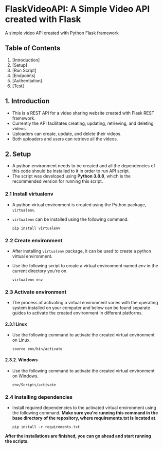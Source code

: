 # FlaskVideoAPI: A Simple Video API created with Flask

A simple video API created with Python Flask framework

## Table of Contents

1. [Introduction]
2. [Setup]
3. [Run Script]
4. [Endpoints]
5. [Authentiation]
5. [Test]

## 1. Introduction

- This is a REST API for a video sharing website created with Flask REST framework.
- Currently the API facilitates creating, updating, retrieving, and deleting videos.
- Uploaders can create, update, and delete their videos.
- Both uploaders and users can retrieve all the videos.

## 2. Setup

- A python environment needs to be created and all the dependencies of this code should be installed to it in order to run API script.
- The script was developed using **Python 3.8.8**, which is the recommended version for running this script.

### 2.1 Install virtualenv

- A python virtual environment is created using the Python package, `virtualenv`.

- `virtualenv` can be installed using the following command.

    ```
    pip install virtualenv
    ```

### 2.2 Create environment

- After installing `virtualenv` package, it can be used to create a python virtual environment.

- Use the following script to create a virtual environment named *env* in the current directory you're on.

    ```
    virtualenv env
    ```

### 2.3 Activate environment

- The process of activating a virtual environment varies with the operating system installed on your computer and below can be found separate guides to activate the created environment in different platforms.

#### 2.3.1 Linux

- Use the following command to activate the created virtual environment on Linux.

    ```
    source env/bin/activate
    ```

#### 2.3.2. Windows

- Use the following command to activate the created virtual environment on Windows.

    ```
    env/Scripts/activate
    ```

### 2.4 Installing dependencies

- Install required dependencies to the activated virtual environment using the following command. **Make sure you're running this command in the base directory of the repository, where requirements.txt is located at**.

    ```
    pip install -r requirements.txt
    ```

**After the installations are finished, you can go ahead and start running the scripts.**


